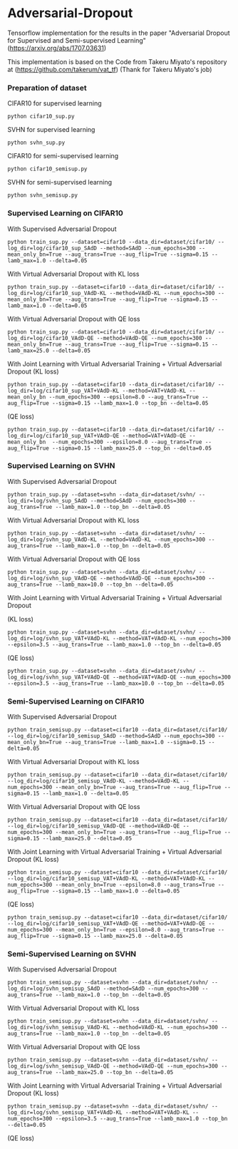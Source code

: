 # Adversarial-Dropout

Tensorflow implementation for the results in the paper "Adversarial Dropout for Supervised and Semi-supervised Learning" (https://arxiv.org/abs/1707.03631)

This implementation is based on the Code from Takeru Miyato's repository at (https://github.com/takerum/vat_tf)
(Thank for Takeru Miyato's job)

### Preparation of dataset

CIFAR10 for supervised learning

```python cifar10_sup.py```

SVHN for supervised learning

```python svhn_sup.py```

CIFAR10 for semi-supervised learning

```python cifar10_semisup.py```

SVHN for semi-supervised learning

```python svhn_semisup.py```

### Supervised Learning on CIFAR10

With Supervised Adversarial Dropout

```python train_sup.py --dataset=cifar10 --data_dir=dataset/cifar10/ --log_dir=log/cifar10_sup_SAdD --method=SAdD --num_epochs=300 --mean_only_bn=True --aug_trans=True --aug_flip=True --sigma=0.15 --lamb_max=1.0 --delta=0.05```

With Virtual Adversarial Dropout with KL loss

```python train_sup.py --dataset=cifar10 --data_dir=dataset/cifar10/ --log_dir=log/cifar10_sup_VAdD-KL --method=VAdD-KL --num_epochs=300 --mean_only_bn=True --aug_trans=True --aug_flip=True --sigma=0.15 --lamb_max=1.0 --delta=0.05```

With Virtual Adversarial Dropout with QE loss

```python train_sup.py --dataset=cifar10 --data_dir=dataset/cifar10/ --log_dir=log/cifar10_VAdD-QE --method=VAdD-QE --num_epochs=300 --mean_only_bn=True --aug_trans=True --aug_flip=True --sigma=0.15 --lamb_max=25.0 --delta=0.05```

With Joint Learning with Virtual Adversarial Training + Virtual Adversarial Dropout
(KL loss)

```python train_sup.py --dataset=cifar10 --data_dir=dataset/cifar10/ --log_dir=log/cifar10_sup_VAT+VAdD-KL --method=VAT+VAdD-KL --mean_only_bn --num_epochs=300 --epsilon=8.0 --aug_trans=True --aug_flip=True --sigma=0.15 --lamb_max=1.0 --top_bn --delta=0.05```

(QE loss)

```python train_sup.py --dataset=cifar10 --data_dir=dataset/cifar10/ --log_dir=log/cifar10_sup_VAT+VAdD-QE --method=VAT+VAdD-QE --mean_only_bn  --num_epochs=300 --epsilon=8.0 --aug_trans=True --aug_flip=True --sigma=0.15 --lamb_max=25.0 --top_bn --delta=0.05```


### Supervised Learning on SVHN

With Supervised Adversarial Dropout

```python train_sup.py --dataset=svhn --data_dir=dataset/svhn/ --log_dir=log/svhn_sup_SAdD --method=SAdD --num_epochs=300 --aug_trans=True --lamb_max=1.0 --top_bn --delta=0.05```

With Virtual Adversarial Dropout with KL loss

```python train_sup.py --dataset=svhn --data_dir=dataset/svhn/ --log_dir=log/svhn_sup_VAdD-KL --method=VAdD-KL --num_epochs=300 --aug_trans=True --lamb_max=1.0 --top_bn --delta=0.05```

With Virtual Adversarial Dropout with QE loss

```python train_sup.py --dataset=svhn --data_dir=dataset/svhn/ --log_dir=log/svhn_sup_VAdD-QE --method=VAdD-QE --num_epochs=300 --aug_trans=True --lamb_max=10.0 --top_bn --delta=0.05```

With Joint Learning with Virtual Adversarial Training + Virtual Adversarial Dropout

(KL loss)

```python train_sup.py --dataset=svhn --data_dir=dataset/svhn/ --log_dir=log/svhn_sup_VAT+VAdD-KL --method=VAT+VAdD-KL --num_epochs=300 --epsilon=3.5 --aug_trans=True --lamb_max=1.0 --top_bn --delta=0.05```

(QE loss)

```python train_sup.py --dataset=svhn --data_dir=dataset/svhn/ --log_dir=log/svhn_sup_VAT+VAdD-QE --method=VAT+VAdD-QE --num_epochs=300 --epsilon=3.5 --aug_trans=True --lamb_max=10.0 --top_bn --delta=0.05```


### Semi-Supervised Learning on CIFAR10

With Supervised Adversarial Dropout

```python train_semisup.py --dataset=cifar10 --data_dir=dataset/cifar10/ --log_dir=log/cifar10_semisup_SAdD --method=SAdD --num_epochs=300 --mean_only_bn=True --aug_trans=True --lamb_max=1.0 --sigma=0.15 --delta=0.05```

With Virtual Adversarial Dropout with KL loss

```python train_semisup.py --dataset=cifar10 --data_dir=dataset/cifar10/ --log_dir=log/cifar10_semisup_VAdD-KL --method=VAdD-KL --num_epochs=300 --mean_only_bn=True --aug_trans=True --aug_flip=True --sigma=0.15 --lamb_max=1.0 --delta=0.05```

With Virtual Adversarial Dropout with QE loss

```python train_semisup.py --dataset=cifar10 --data_dir=dataset/cifar10/ --log_dir=log/cifar10_semisup_VAdD-QE --method=VAdD-QE --num_epochs=300 --mean_only_bn=True --aug_trans=True --aug_flip=True --sigma=0.15 --lamb_max=25.0 --delta=0.05```

With Joint Learning with Virtual Adversarial Training + Virtual Adversarial Dropout
(KL loss)

```python train_semisup.py --dataset=cifar10 --data_dir=dataset/cifar10/ --log_dir=log/cifar10_semisup_VAT+VAdD-KL --method=VAT+VAdD-KL --num_epochs=300 --mean_only_bn=True --epsilon=8.0 --aug_trans=True --aug_flip=True --sigma=0.15 --lamb_max=1.0 --delta=0.05```

(QE loss)

```python train_semisup.py --dataset=cifar10 --data_dir=dataset/cifar10/ --log_dir=log/cifar10_semisup_VAT+VAdD-QE --method=VAT+VAdD-QE --num_epochs=300 --mean_only_bn=True --epsilon=8.0 --aug_trans=True --aug_flip=True --sigma=0.15 --lamb_max=25.0 --delta=0.05```

### Semi-Supervised Learning on SVHN

With Supervised Adversarial Dropout

```python train_semisup.py --dataset=svhn --data_dir=dataset/svhn/ --log_dir=log/svhn_semisup_SAdD --method=SAdD --num_epochs=300 --aug_trans=True --lamb_max=1.0 --top_bn --delta=0.05```

With Virtual Adversarial Dropout with KL loss

```python train_semisup.py --dataset=svhn --data_dir=dataset/svhn/ --log_dir=log/svhn_semisup_VAdD-KL --method=VAdD-KL --num_epochs=300 --aug_trans=True --lamb_max=1.0 --top_bn --delta=0.05```

With Virtual Adversarial Dropout with QE loss

```python train_semisup.py --dataset=svhn --data_dir=dataset/svhn/ --log_dir=log/svhn_semisup_VAdD-QE --method=VAdD-QE --num_epochs=300 --aug_trans=True --lamb_max=25.0 --top_bn --delta=0.05```

With Joint Learning with Virtual Adversarial Training + Virtual Adversarial Dropout
(KL loss)

```python train_semisup.py --dataset=svhn --data_dir=dataset/svhn/ --log_dir=log/svhn_semisup_VAT+VAdD-KL --method=VAT+VAdD-KL --num_epochs=300 --epsilon=3.5 --aug_trans=True --lamb_max=1.0 --top_bn --delta=0.05```

(QE loss)

```python train_semisup.py --dataset=svhn --data_dir=dataset/svhn/ --log_dir=log/svhn_semisup_VAT+VAdD-QE --method=VAT+VAdD-QE --num_epochs=300 --epsilon=3.5 --aug_trans=True --lamb_max=25.0 --top_bn --delta=0.05
```




